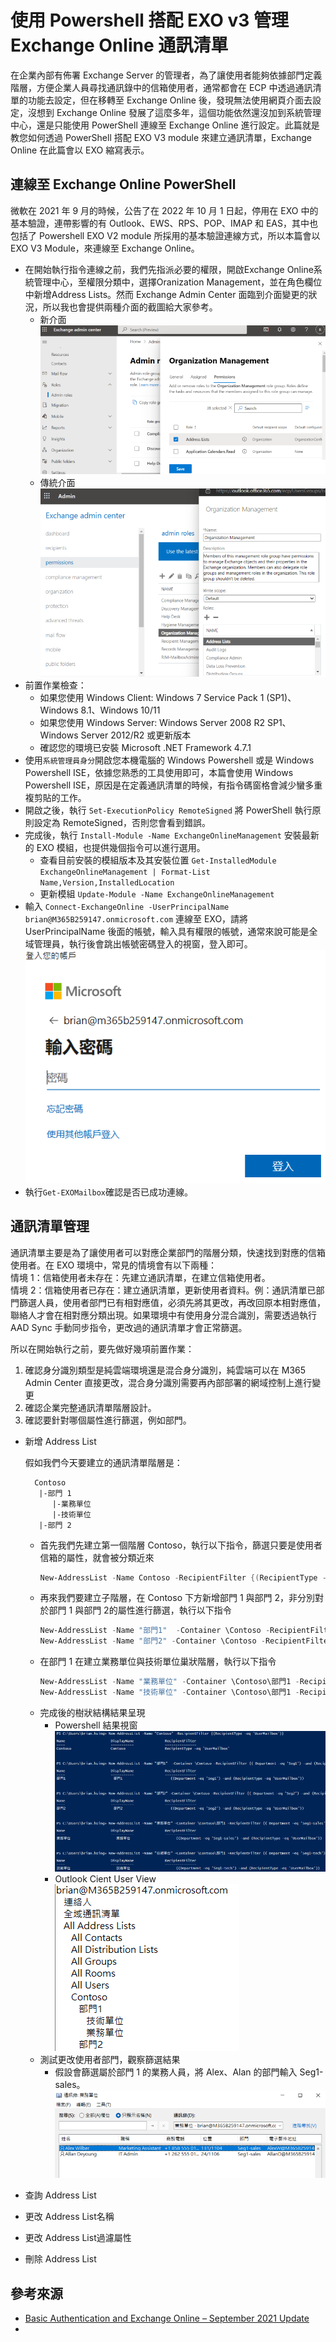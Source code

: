 # 使用 Powershell 搭配 EXO v3 管理 Exchange Online 通訊清單

在企業內部有佈署 Exchange Server 的管理者，為了讓使用者能夠依據部門定義階層，方便企業人員尋找通訊錄中的信箱使用者，通常都會在 ECP 中透過通訊清單的功能去設定，但在移轉至 Exchange Online 後，發現無法使用網頁介面去設定，沒想到 Exchange Online 發展了這麼多年，這個功能依然還沒加到系統管理中心，還是只能使用 PowerShell 連線至 Exchange Online 進行設定。此篇就是教您如何透過 PowerShell 搭配 EXO V3 module 來建立通訊清單，Exchange Online 在此篇會以 EXO 縮寫表示。<br>

## 連線至 Exchange Online PowerShell

微軟在 2021 年 9 月的時候，公告了在 2022 年 10 月 1 日起，停用在 EXO 中的基本驗證，連帶影響的有 Outlook、EWS、RPS、POP、IMAP 和 EAS，其中也包括了 Powershell EXO V2 module 所採用的基本驗證連線方式，所以本篇會以 EXO V3 Module，來連線至 Exchange Online。<br>

- 在開始執行指令連線之前，我們先指派必要的權限，開啟Exchange Online系統管理中心，至權限分類中，選擇Oranization Management，並在角色欄位中新增Address Lists。然而 Exchange Admin Center 面臨到介面變更的狀況，所以我也會提供兩種介面的截圖給大家參考。<br>
  - 新介面<br>
    ![Github](images/permissioin-new.png)<br>
  - 傳統介面<br>
    ![Github](images/permissioin-old.png)<br>
- 前置作業檢查：<br>
  - 如果您使用 Windows Client: Windows 7 Service Pack 1 (SP1)、Windows 8.1、Windows 10/11<br>
  - 如果您使用 Windows Server: Windows Server 2008 R2 SP1、Windows Server 2012/R2 或更新版本<br>
  - 確認您的環境已安裝 Microsoft .NET Framework 4.7.1<br>
- 使用`系統管理員身分`開啟您本機電腦的 Windows Powershell 或是 Windows Powershell ISE，依據您熟悉的工具使用即可，本篇會使用 Windows Powershell ISE，原因是在定義通訊清單的時候，有指令碼窗格會減少蠻多重複剪貼的工作。<br>
- 開啟之後，執行 `Set-ExecutionPolicy RemoteSigned` 將 PowerShell 執行原則設定為 RemoteSigned，否則您會看到錯誤。<br>
- 完成後，執行 `Install-Module -Name ExchangeOnlineManagement` 安裝最新的 EXO 模組，也提供幾個指令可以進行選用。<br>
  - 查看目前安裝的模組版本及其安裝位置 `Get-InstalledModule ExchangeOnlineManagement | Format-List Name,Version,InstalledLocation`<br>
  - 更新模組 `Update-Module -Name ExchangeOnlineManagement`<br>
- 輸入 `Connect-ExchangeOnline -UserPrincipalName brian@M365B259147.onmicrosoft.com` 連線至 EXO，請將 UserPrincipalName 後面的帳號，輸入具有權限的帳號，通常來說可能是全域管理員，執行後會跳出帳號密碼登入的視窗，登入即可。<br>
 ![Github](/images/login1.png)<br>
- 執行`Get-EXOMailbox`確認是否已成功連線。<br>

## 通訊清單管理

通訊清單主要是為了讓使用者可以對應企業部門的階層分類，快速找到對應的信箱使用者。在 EXO 環境中，常見的情境會有以下兩種：<br>
情境 1：信箱使用者未存在：先建立通訊清單，在建立信箱使用者。<br>
情境 2：信箱使用者已存在：建立通訊清單，更新使用者資料。例：通訊清單已部門篩選人員，使用者部門已有相對應值，必須先將其更改，再改回原本相對應值，聯絡人才會在相對應分類出現。如果環境中有使用身分混合識別，需要透過執行 AAD Sync 手動同步指令，更改過的通訊清單才會正常篩選。<br>

所以在開始執行之前，要先做好幾項前置作業：<br>
1. 確認身分識別類型是純雲端環境還是混合身分識別，純雲端可以在 M365 Admin Center 直接更改，混合身分識別需要再內部部署的網域控制上進行變更<br>
2. 確認企業完整通訊清單階層設計。<br>
3. 確認要針對哪個屬性進行篩選，例如部門。<br>

- 新增 Address List<br>
  
  假如我們今天要建立的通訊清單階層是：<br>
  ````
    Contoso
     |-部門 1
        |-業務單位
        |-技術單位
     |-部門 2
  ````
    - 首先我們先建立第一個階層 Contoso，執行以下指令，篩選只要是使用者信箱的屬性，就會被分類近來<br>
        ````Powershell
        New-AddressList -Name Contoso -RecipientFilter {(RecipientType -eq 'UserMailbox')}
        ````
    - 再來我們要建立子階層，在 Contoso 下方新增部門 1 與部門 2，非分別對於部門 1 與部門 2的屬性進行篩選，執行以下指令<br>
        ````Powershell
        New-AddressList -Name "部門1"  -Container \Contoso -RecipientFilter {( Department -eq 'Seg1') -and (RecipientType -eq 'UserMailbox')}
        New-AddressList -Name "部門2" -Container \Contoso -RecipientFilter {( Department -eq 'Seg2') -and (RecipientType -eq 'UserMailbox')}
        ````
    - 在部門 1 在建立業務單位與技術單位巢狀階層，執行以下指令<br>
        ````Powershell
        New-AddressList -Name "業務單位" -Container \Contoso\部門1 -RecipientFilter {( Department -eq 'Seg1-sales') -and (RecipientType -eq 'UserMailbox')}
        New-AddressList -Name "技術單位" -Container \Contoso\部門1 -RecipientFilter {( Department -eq 'Seg1-tech') -and (RecipientType -eq 'UserMailbox')}
        ````
    - 完成後的樹狀結構結果呈現<br>
      - Powershell 結果視窗
        ![Github](/images/new-addresslist.png)<br>
      - Outlook Cient User View<br>
        ![Github](images/addresslist-outlook-view.png)<br>
    - 測試更改使用者部門，觀察篩選結果<br>
      - 假設會篩選屬於部門 1 的業務人員，將 Alex、Alan 的部門輸入 Seg1-sales。<br>
        ![Github](/images/address-list-show.png)<br>
- 查詢 Address List<br>
- 更改 Address List名稱<br>
- 更改 Address List過濾屬性<br>
- 刪除 Address List<br>

## 參考來源

- [Basic Authentication and Exchange Online – September 2021 Update](https://techcommunity.microsoft.com/t5/exchange-team-blog/basic-authentication-and-exchange-online-september-2021-update/ba-p/2772210)<br>
- 